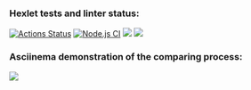 ### Hexlet tests and linter status:
[![Actions Status](https://github.com/OiJefo/frontend-project-46/workflows/hexlet-check/badge.svg)](https://github.com/OiJefo/frontend-project-46/actions) [![Node.js CI](https://github.com/OiJefo/frontend-project-46/actions/workflows/node.js.yml/badge.svg)](https://github.com/OiJefo/frontend-project-46/actions/workflows/node.js.yml) <a href="https://codeclimate.com/github/OiJefo/frontend-project-46/maintainability"><img src="https://api.codeclimate.com/v1/badges/685715ab3db12a707c6f/maintainability" /></a> <a href="https://codeclimate.com/github/OiJefo/frontend-project-46/test_coverage"><img src="https://api.codeclimate.com/v1/badges/685715ab3db12a707c6f/test_coverage" /></a>

### Asciinema demonstration of the comparing process:
<a href="https://asciinema.org/a/059aPwkLRvOlNTf9z9dbAEMWS" target="_blank"><img src="https://asciinema.org/a/059aPwkLRvOlNTf9z9dbAEMWS.svg" /></a>


